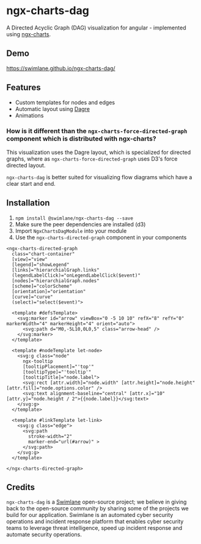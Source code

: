 # ngx-charts-dag

A Directed Acyclic Graph (DAG) visualization for angular - implemented using [ngx-charts](https://github.com/swimlane/ngx-charts).

## Demo
https://swimlane.github.io/ngx-charts-dag/

## Features
* Custom templates for nodes and edges
* Automatic layout using [Dagre](https://github.com/cpettitt/dagre)
* Animations

### How is it different than the `ngx-charts-force-directed-graph` component which is distributed with ngx-charts?
This visualization uses the Dagre layout, which is specialized for directed graphs, where as `ngx-charts-force-directed-graph` uses D3's force directed layout.

`ngx-charts-dag` is better suited for visualizing flow diagrams which have a clear start and end.

## Installation
1. `npm install @swimlane/ngx-charts-dag --save`
2. Make sure the peer dependencies are installed (d3)
3. Import `NgxChartsDagModule` into your module
4. Use the `ngx-charts-directed-graph` component in your components
```
<ngx-charts-directed-graph
  class="chart-container"
  [view]="view"
  [legend]="showLegend"
  [links]="hierarchialGraph.links"
  (legendLabelClick)="onLegendLabelClick($event)"
  [nodes]="hierarchialGraph.nodes"
  [scheme]="colorScheme"
  [orientation]="orientation"
  [curve]="curve"
  (select)="select($event)">

  <template #defsTemplate>
    <svg:marker id="arrow" viewBox="0 -5 10 10" refX="8" refY="0" markerWidth="4" markerHeight="4" orient="auto">
      <svg:path d="M0,-5L10,0L0,5" class="arrow-head" />
    </svg:marker>
  </template>

  <template #nodeTemplate let-node>
    <svg:g class="node"
      ngx-tooltip
      [tooltipPlacement]="'top'"
      [tooltipType]="'tooltip'"
      [tooltipTitle]="node.label">
      <svg:rect [attr.width]="node.width" [attr.height]="node.height" [attr.fill]="node.options.color" />
      <svg:text alignment-baseline="central" [attr.x]="10" [attr.y]="node.height / 2">{{node.label}}</svg:text>
    </svg:g>
  </template>

  <template #linkTemplate let-link>
    <svg:g class="edge">
      <svg:path
        stroke-width="2"
        marker-end="url(#arrow)" >
      </svg:path>
    </svg:g>
  </template>

</ngx-charts-directed-graph>
```

## Credits
`ngx-charts-dag` is a [Swimlane](http://swimlane.com) open-source project; we believe in giving back to the open-source community by sharing some of the projects we build for our application. Swimlane is an automated cyber security operations and incident response platform that enables cyber security teams to leverage threat intelligence, speed up incident response and automate security operations.

